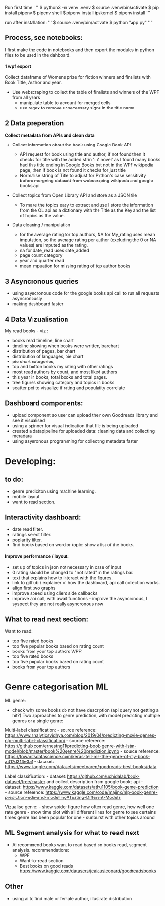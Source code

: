 
Run first time: 
'''
$ python3 -m venv .venv
$ source .venv/bin/activate 
$ pip install pipenv
$ pipenv shell
$ pipenv install ipykernel
$ pipenv install 
'''

run after installation: 
'''
$ source .venv/bin/activate
$ python "app.py"
'''

## Process, see notebooks: 
I first make the code in notebooks and then export the modules in python files to be used in the dahboard. 

#### 1 wpf export
Collect dataframe of Womens prize for fiction winners and finalists with Book Title, Author and year. 
- Use webscraping to collect the table of finalists and winners of the WPF from all years
    - manipulate table to account for merged cells
    - use regex to remove unnecessary signs in the title name

## 2 Data preperation
**Collect metadata from APIs and clean data**

- Collect information about the book using Google Book API
    - API request for book using title and author, if not found then it checks for title with the added strin ': A novel' as I found many books had this title ending in Google Books but not in the WPF wikipedia page, then if book is not found it checks for just title 
    - Normalise string of Title to adjust for Python's case sensitivity before mergning datasett from webscraping wikipeda and google books api

- Collect topics from Open Library API and store as a JSON file
    - To make the topics easy to extract and use I store the information from the OL api as a dictionary with the Title as the Key and the list of topics as the value. 

- Data cleaning / manipulation
    - for the average rating for top authors, NA for My_rating uses mean imputation, so the average rating per author (excluding the 0 or NA values) are imputed as the rating. 
    - na for date_read uses date_added
    - page count category
    - year and quarter read
    - mean impuation for missing rating of top author books

## 3 Asyncronous queries 
- using asyncronous code for the google books api call to run all requests asyncronously 
- making dashboard faster 


## 4 Data Vizualisation
My read books - viz : 
- books read timeline, line chart
- timeline showing when books were written, barchart
- distribution of pages, bar chart
- distribution of languages, pie chart
- pie chart categories, 
- top and botton books my rating with other ratings 
- most read authors by count, and most liked authors 
- this year in books, total books and total pages. 
- tree figures showing category and topics in books 
- scatter pot to visualize if rating and populatity correlate 


## Dashboard components: 
- upload component so user can upload their own Goodreads library and see it visualised
- using a spinner for visual indication that file is being uploaded
- created a datapipeline for uploaded data: cleaning data and collecting metadata
- using asynronous programming for collecting metadata faster 


# Developing: 

## to do:
- genre prediciton using machine learning.
- mobile layout 
- want to read section. 


## Interactivity dashboard:
- date read filter. 
- ratings select filter. 
- poplarity filter. 
- find books based on word or topic: show a list of the books. 

#### Improve performance / layout: 
- set up of topics in json not necessary in case of input
- 0 rating should be changed to "not rated" in the ratings bar. 
- text that explains how to interact with the figures. 
- link to github / explainer of how the dashboard, api call collection works. 
- align first two graphs
- improve speed using client side callbacks 
- improve api call, with await functions - improve the asyncronous, I syspect they are not really asyncronous now 


## What to read next section: 
Want to read: 
- top five rated books 
- top five popular books based on rating count
- books from your top authors
WPF: 
- top five rated books 
- top five popular books based on rating count
- books from your top authors


# Genre categorisation ML 
ML genre:
- check why some books do not have description (api query not getting a hit?)
Two approaches to genre prediction, with model predicting multiple genres or a single genre: 

Multi-label classification: 
    - source reference: https://www.analyticsvidhya.com/blog/2019/04/predicting-movie-genres-nlp-multi-label-classification/
    - source reference: https://github.com/ernestng11/predicting-book-genre-with-lstm-model/blob/master/book%20genre%20prediction.ipynb
    - source reference: https://towardsdatascience.com/keras-tell-me-the-genre-of-my-book-a417d213e3a1
    - dataset: https://www.kaggle.com/datasets/meetnaren/goodreads-best-books/data

Label classification: 
    - dataset: https://github.com/uchidalab/book-dataset/tree/master and collect description from google books api
    - dataset:  https://www.kaggle.com/datasets/athu1105/book-genre-prediction
    - source reference: https://www.kaggle.com/code/majinx/nlp-book-genre-prediction-eda-and-modelling#Testing-Different-Models


Vizualise genre: 
    - show spider figure how often read genre, how well one rate genre
    - show time plot with all different lines for genre to see certains times genre has been popular for one
    - sunburst with other topics around 


## ML Segment analysis for what to read next 
- Ai recommend books want to read based on books read, segment analysis. 
recommendations: 
    - WPF
    - Want-to-read section
    - Best books on good reads https://www.kaggle.com/datasets/jealousleopard/goodreadsbooks

## Other 
- using ai to find male or female author, illustrate distribution 
